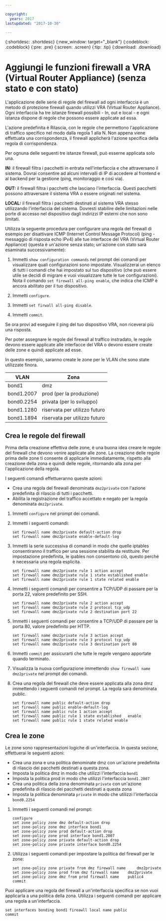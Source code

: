 ```yaml
---

copyright:
  years: 2017
lastupdated: "2017-10-30"

---
```


{:shortdesc: .shortdesc}
{:new_window: target="_blank"}
{:codeblock: .codeblock}
{:pre: .pre}
{:screen: .screen}
{:tip: .tip}
{:download: .download}

# Aggiungi le funzioni firewall a VRA (Virtual Router Appliance) (senza stato e con stato)
L'applicazione delle serie di regole del firewall ad ogni interfaccia è un metodo di protezione firewall quando utilizzi VRA (Virtual Router Appliance). Ogni interfaccia ha tre istanze firewall possibili - In, out e local - e ogni istanza dispone di regole che possono essere applicate ad essa. 

L'azione predefinita è Rilascia, con le regole che permettono l'applicazione di traffico specifico nel modo dalla regola 1 alla N. Non appena viene effettuata una corrispondenza, il firewall applicherà l'azione specifica della regola di corrispondenza.

Per ognuna delle seguenti tre istanze firewall, può esserne applicata solo una.

**IN:** il firewall filtra i pacchetti in entrata nell'interfaccia e che attraversano il sistema. Dovrai consentire ad alcuni intervalli di IP di accedere al frontend e al backend per la gestione (ping, monitoraggio e così via).

**OUT:** il firewall filtra i pacchetti che lasciano l'interfaccia. Questi pacchetti possono attraversare il sistema VRA o essere originati nel sistema.

**LOCAL:** il firewall filtra i pacchetti destinati al sistema VRA stesso utilizzando l'interfaccia del sistema. Dovresti stabilire delle limitazioni nelle porte di accesso nel dispositivo dagli indirizzi IP esterni che non sono limitati.

Utilizza la seguente procedura per configurare una regola del firewall di esempio per disattivare ICMP (Internet Control Message Protocol) (ping - messaggio di risposta echo IPv4) alle tue interfacce del VRA (Virtual Router Appliance) (questa è un'azione senza stato; un'azione con stato sarà esaminata successivamente):

1. Immetti `show configuration commands` nel prompt dei comandi per visualizzare quali configurazioni sono impostate. Visualizzerai un elenco di tutti i comandi che hai impostato sul tuo dispositivo (che può essere utile se decidi di migrare e vuoi visualizzare tutte le tue configurazioni). Nota il comando `set firewall all-ping enable`, che indica che ICMP è ancora abilitato per il tuo dispositivo.

2. Immetti `configure`.

3. Immetti `set firwall all-ping disable`.

4. Immetti `commit`.

Se ora provi ad eseguire il ping del tuo dispositivo VRA, non riceverai più una risposta.

Per poter assegnare le regole del firewall al traffico instradato, le regole devono essere applicate alle interfacce del VRA o devono essere create delle zone e quindi applicate ad esse.

In questo esempio, saranno create le zone per le VLAN che sono state utilizzate finora.

 VLAN | Zona 
 ---- | ---- 
bond1 | dmz
bond1.2007 | prod (per la produzione)
bond0.2254 | privata (per lo sviluppo)
bond1.1280 | riservata per utilizzo futuro
bond1.1894 | riservata per utilizzo futuro

## Crea le regole del firewall
Prima della creazione effettiva delle zone, è una buona idea creare le regole del firewall che devono venire applicate alle zone. La creazione delle regole prima delle zone ti consente di applicarle immediatamente, rispetto alla creazione della zona e quindi delle regole, ritornando alla zona per l'applicazione della regola.

I seguenti comandi effettueranno queste azioni:

* Crea una regola del firewall denominata `dmz2private` con l'azione predefinita di rilascio di tutti i pacchetti.
* Abilita la registrazione del traffico accettato e negato per la regola denominata `dmz2private`.

1. Immetti `configure` nel prompt dei comandi.

2. Immetti i seguenti comandi:

	~~~
	set firewall name dmz2private default-action drop
	set firewall name dmz2private enable-default-log
	~~~

3. Immetti la serie successiva di comandi in modo che quelle iptables consentiranno il traffico per una sessione stabilita da restituire. Per impostazione predefinita, le ipables non consentono ciò, questo perché è necessaria una regola esplicita.

	~~~
	set firewall name dmz2private rule 1 action accept
	set firewall name dmz2private rule 1 state established enable
	set firewall name dmz2private rule 1 state related enable
	~~~

4. Immetti i seguenti comandi per consentire a TCP/UDP di passare per la porta 22, valore predefinito per SSH.
	
	~~~
	set firewall name dmz2private rule 2 action accept
	set firewall name dmz2private rule 2 protocol tcp_udp
	set firewall name dmz2private rule 2 destination port 22
	~~~

5. Immetti i seguenti comandi per consentire a TCP/UDP di passare per la porta 80, valore predefinito per HTTP.

	~~~
	set firewall name dmz2private rule 3 action accept
	set firewall name dmz2private rule 3 protocol tcp_udp
	set firewall name dmz2private rule 3 destination port 80
	~~~

6. Immetti `commit` per assicurarti che tutte le regole vengano apportate quando terminato.

7. Visualizza la nuova configurazione immettendo `show firewall name dmz2private` nel prompt dei comandi.

8. Crea una regola del firewall che deve essere applicata alla zona dmz immettendo i seguenti comandi nel prompt. La regola sarà denominata public. 

	~~~
	set firewall name public default-action drop
	set firewall name public enable-default-log
	set firewall name public rule 1 action accept
	set firewall name public rule 1 state established 	enable
	set firewall name public rule 1 state related enable
	~~~
	
## Crea le zone

Le zone sono rappresentazioni logiche di un'interfaccia. In questa sezione, effettuerai le seguenti azioni:

* Crea una zona e una politica denominate dmz con un'azione predefinita di rilascio dei pacchetti destinati a questa zona.
* Imposta la politica dmz in modo che utilizzi l'interfaccia `bond1` 
* Imposta la politica prod in modo che utilizzi l'interfaccia `bond1.2007` 
* Crea una politica della zona denominata `private` con un'azione predefinita di rilascio dei pacchetti destinati a questa zona
* Imposta la politica denominata `private` in modo che utilizzi l'interfaccia `bond0.2254` 

1. Immetti i seguenti comandi nel prompt:

	~~~
	configure
	set zone policy zone dmz default-action drop
	set zone-policy zone dmz interface bond1
	set zone-policy zone prod default-action drop
	set zone-policy zone prod interface bond1.2007
	set zone-policy zone private default-action drop
	set zone-policy zone private interface bond0.2254
	~~~
	
2. Utilizza i seguenti comandi per impostare la politica del firewall per le zone:

	~~~
	set zone-policy zone private from dmz firewall name 	dmz2private
	set zone-policy zone prod from dmz firewall name 	dmz2private
	set zone-policy zone dmz from prod firewall name 	public4
	commit
	~~~
	
Puoi applicare una regola del firewall a un'interfaccia specifica se non vuoi applicarla a una politica della zona. Utilizza i seguenti comandi per applicare una regola a un'interfaccia.

~~~
set interfaces bonding bond1 fireawll local name public
commit
~~~

